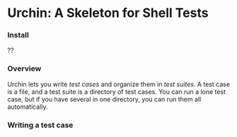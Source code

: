 Urchin: A Skeleton for Shell Tests
=====

### Install

??

### Overview

Urchin lets you write *test cases* and organize them in *test suites*.
A test case is a file, and a test suite is a directory of test cases.
You can run a lone test case, but if you have several in one directory,
you can run them all automatically.

### Writing a test case
